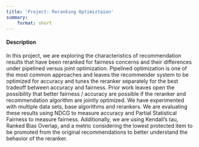 ```yaml
---
title: 'Project: Reranking Optimiztaion'
summary:
    format: short
---
```


#### Description

In this project, we are exploring the characteristics of recommendation results that have been reranked for fairness concerns and their differences under pipelined versus joint optimization. Pipelined optimization is one of the most common approaches and leaves the recommender system to be optimized for accuracy and tunes the reranker separately for the best tradeoff between accuracy and fairness. Prior work leaves open the possibility that better fairness / accuracy are possible if the reranker and recommendation algorithm are jointly optimized. We have experimented with multiple data sets, base algorithms and rerankers. We are evaluating these results using NDCG to measure accuracy and Partial Statistical Fairness to measure fairness. Additionally, we are using Kendall’s tau, Ranked Bias Overlap, and a metric considering the lowest protected item to be promoted from the original recommendations to better understand the behavior of the reranker. 
